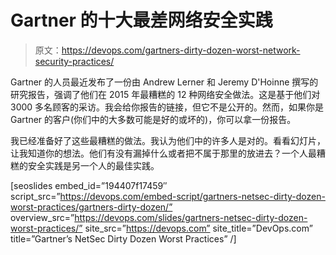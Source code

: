 # Gartner 的十大最差网络安全实践

> 原文：<https://devops.com/gartners-dirty-dozen-worst-network-security-practices/>

Gartner 的人员最近发布了一份由 Andrew Lerner 和 Jeremy D'Hoinne 撰写的研究报告，强调了他们在 2015 年最糟糕的 12 种网络安全做法。这是基于他们对 3000 多名顾客的采访。我会给你报告的链接，但它不是公开的。然而，如果你是 Gartner 的客户(你们中的大多数可能是好的或坏的)，你可以拿一份报告。

我已经准备好了这些最糟糕的做法。我认为他们中的许多人是对的。看看幻灯片，让我知道你的想法。他们有没有漏掉什么或者把不属于那里的放进去？一个人最糟糕的安全实践是另一个人的最佳实践。

[seoslides embed_id=”194407f17459″ script_src=”https://devops.com/embed-script/gartners-netsec-dirty-dozen-worst-practices/gartners-dirty-dozen/” overview_src=”https://devops.com/slides/gartners-netsec-dirty-dozen-worst-practices/” site_src=”https://devops.com” site_title=”DevOps.com” title=”Gartner’s NetSec Dirty Dozen Worst Practices” /]